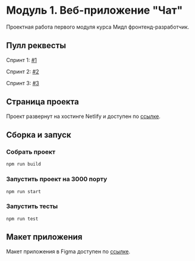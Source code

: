 
# Модуль 1. Веб-приложение "Чат"
Проектная работа первого модуля курса Мидл фронтенд-разработчик. 

## Пулл реквесты
Спринт 1: [#1](https://github.com/lastmarsch/middle.messenger.praktikum.yandex/pull/1)

Спринт 2: [#2](https://github.com/lastmarsch/middle.messenger.praktikum.yandex/pull/2)

Спринт 3: [#3](https://github.com/lastmarsch/middle.messenger.praktikum.yandex/pull/3)

## Страница проекта
Проект развернут на хостинге Netlify и доступен по [ссылке](https://stalwart-pegasus-25dff3.netlify.app/).

  
## Сборка и запуск
### Собрать проект
    npm run build
### Запустить проект на 3000 порту
    npm run start
### Запустить тесты
    npm run test

## Макет приложения
Макет приложения в Figma доступен по [ссылке](https://www.figma.com/file/eHfq7ZtG4fSTdFIG8UYS3x/Messenger?node-id=0:1).
